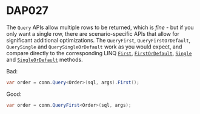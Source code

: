 ﻿# DAP027

The `Query` APIs allow multiple rows to be returned, which is *fine* - but if you only want a single row, there are
scenario-specific APIs that allow for significant additional optimizations. The
`QueryFirst`, `QueryFirstOrDefault`, `QuerySingle` and `QuerySingleOrDefault` work as you would expect, and compare directly
to the corresponding LINQ [`First`](https://learn.microsoft.com/dotnet/api/system.linq.enumerable.first),
[`FirstOrDefault`](https://learn.microsoft.com/dotnet/api/system.linq.enumerable.firstordefault),
[`Single`](https://learn.microsoft.com/dotnet/api/system.linq.enumerable.single)
and [`SingleOrDefault`](https://learn.microsoft.com/dotnet/api/system.linq.enumerable.singleordefault) methods.

Bad:

``` c#
var order = conn.Query<Order>(sql, args).First();
```

Good:

``` c#
var order = conn.QueryFirst<Order>(sql, args);
```